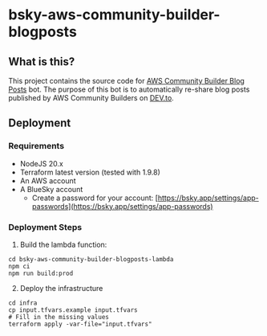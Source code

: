 # bsky-aws-community-builder-blogposts

## What is this?

This project contains the source code for [AWS Community Builder Blog Posts](https://bsky.app/profile/awscmblogposts.bsky.social) bot. The purpose of this bot is to automatically re-share blog posts published by AWS Community Builders on [DEV.to](https://dev.to/aws-builders).

## Deployment

### Requirements

- NodeJS 20.x
- Terraform latest version (tested with 1.9.8)
- An AWS account
- A BlueSky account
    - Create a password for your account: [https://bsky.app/settings/app-passwords](https://bsky.app/settings/app-passwords)

### Deployment Steps

1. Build the lambda function:

```
cd bsky-aws-community-builder-blogposts-lambda
npm ci
npm run build:prod
```

2. Deploy the infrastructure

```
cd infra
cp input.tfvars.example input.tfvars
# Fill in the missing values
terraform apply -var-file="input.tfvars"
```